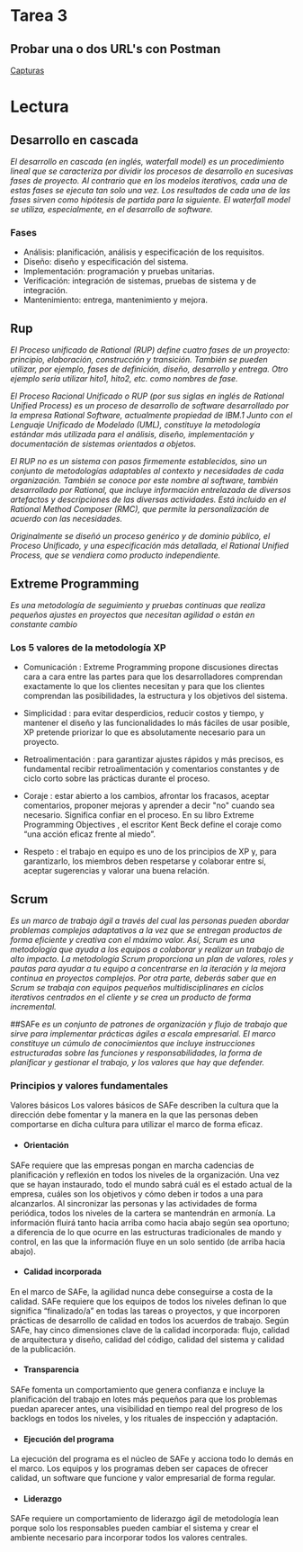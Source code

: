 # Tarea 3
## Probar una o dos URL's con Postman
[Capturas  ](https://github.com/dmsalasr/Programa-de-actualizaci-n-tecnol-gica/tree/main/Tareas/Img-Tar3)
# Lectura
## Desarrollo en cascada 
_El desarrollo en cascada (en inglés, waterfall model) es un procedimiento lineal que se caracteriza por dividir los procesos de desarrollo en sucesivas fases de proyecto. Al contrario que en los modelos iterativos, cada una de estas fases se ejecuta tan solo una vez. Los resultados de cada una de las fases sirven como hipótesis de partida para la siguiente. El waterfall model se utiliza, especialmente, en el desarrollo de software._
### Fases
- Análisis: planificación, análisis y especificación de los requisitos.
- Diseño: diseño y especificación del sistema.
- Implementación: programación y pruebas unitarias.
- Verificación: integración de sistemas, pruebas de sistema y de integración.
- Mantenimiento: entrega, mantenimiento y mejora.

## Rup
_El Proceso unificado de Rational (RUP) define cuatro fases de un proyecto: principio, elaboración, construcción y transición. También se pueden utilizar, por ejemplo, fases de definición, diseño, desarrollo y entrega. Otro ejemplo sería utilizar hito1, hito2, etc. como nombres de fase._

_El Proceso Racional Unificado o RUP (por sus siglas en inglés de Rational Unified Process) es un proceso de desarrollo de software desarrollado por la empresa Rational Software, actualmente propiedad de IBM.1​ Junto con el Lenguaje Unificado de Modelado (UML), constituye la metodología estándar más utilizada para el análisis, diseño, implementación y documentación de sistemas orientados a objetos._

_El RUP no es un sistema con pasos firmemente establecidos, sino un conjunto de metodologías adaptables al contexto y necesidades de cada organización. También se conoce por este nombre al software, también desarrollado por Rational, que incluye información entrelazada de diversos artefactos y descripciones de las diversas actividades. Está incluido en el Rational Method Composer (RMC), que permite la personalización de acuerdo con las necesidades._

_Originalmente se diseñó un proceso genérico y de dominio público, el Proceso Unificado, y una especificación más detallada, el Rational Unified Process, que se vendiera como producto independiente._

## Extreme Programming 
_Es una metodología de seguimiento y pruebas continuas que realiza pequeños ajustes en proyectos que necesitan agilidad o están en constante cambio_

### Los 5 valores de la metodología XP
- Comunicación : Extreme Programming propone discusiones directas cara a cara entre las partes para que los desarrolladores comprendan exactamente lo que los clientes necesitan y para que los clientes comprendan las posibilidades, la estructura y los objetivos del sistema.

- Simplicidad : para evitar desperdicios, reducir costos y tiempo, y mantener el diseño y las funcionalidades lo más fáciles de usar posible, XP pretende priorizar lo que es absolutamente necesario para un proyecto.

- Retroalimentación : para garantizar ajustes rápidos y más precisos, es fundamental recibir retroalimentación y comentarios constantes y de ciclo corto sobre las prácticas durante el proceso.

- Coraje : estar abierto a los cambios, afrontar los fracasos, aceptar comentarios, proponer mejoras y aprender a decir "no" cuando sea necesario. Significa confiar en el proceso. En su libro Extreme Programming Objectives , el escritor Kent Beck define el coraje como “una acción eficaz frente al miedo”.

- Respeto : el trabajo en equipo es uno de los principios de XP y, para garantizarlo, los miembros deben respetarse y colaborar entre sí, aceptar sugerencias y valorar una buena relación.

## Scrum 
_Es un marco de trabajo ágil a través del cual las personas pueden abordar problemas complejos adaptativos a la vez que se entregan productos de forma eficiente y creativa con el máximo valor. Así, Scrum es una metodología que ayuda a los equipos a colaborar y realizar un trabajo de alto impacto. La metodología Scrum proporciona un plan de valores, roles y pautas para ayudar a tu equipo a concentrarse en la iteración y la mejora continua en proyectos complejos. Por otra parte, deberás saber que en Scrum se trabaja con equipos pequeños multidisciplinares en ciclos iterativos centrados en el cliente y se crea un producto de forma incremental._

##SAFe
_es un conjunto de patrones de organización y flujo de trabajo que sirve para implementar prácticas ágiles a escala empresarial. El marco constituye un cúmulo de conocimientos que incluye instrucciones estructuradas sobre las funciones y responsabilidades, la forma de planificar y gestionar el trabajo, y los valores que hay que defender._
### Principios y valores fundamentales
Valores básicos
Los valores básicos de SAFe describen la cultura que la dirección debe fomentar y la manera en la que las personas deben comportarse en dicha cultura para utilizar el marco de forma eficaz.

- #### Orientación
SAFe requiere que las empresas pongan en marcha cadencias de planificación y reflexión en todos los niveles de la organización. Una vez que se hayan instaurado, todo el mundo sabrá cuál es el estado actual de la empresa, cuáles son los objetivos y cómo deben ir todos a una para alcanzarlos. Al sincronizar las personas y las actividades de forma periódica, todos los niveles de la cartera se mantendrán en armonía. La información fluirá tanto hacia arriba como hacia abajo según sea oportuno; a diferencia de lo que ocurre en las estructuras tradicionales de mando y control, en las que la información fluye en un solo sentido (de arriba hacia abajo).

- #### Calidad incorporada
En el marco de SAFe, la agilidad nunca debe conseguirse a costa de la calidad. SAFe requiere que los equipos de todos los niveles definan lo que significa “finalizado/a” en todas las tareas o proyectos, y que incorporen prácticas de desarrollo de calidad en todos los acuerdos de trabajo. Según SAFe, hay cinco dimensiones clave de la calidad incorporada: flujo, calidad de arquitectura y diseño, calidad del código, calidad del sistema y calidad de la publicación.

- #### Transparencia
SAFe fomenta un comportamiento que genera confianza e incluye la planificación del trabajo en lotes más pequeños para que los problemas puedan aparecer antes, una visibilidad en tiempo real del progreso de los backlogs en todos los niveles, y los rituales de inspección y adaptación.

- #### Ejecución del programa
La ejecución del programa es el núcleo de SAFe y acciona todo lo demás en el marco. Los equipos y los programas deben ser capaces de ofrecer calidad, un software que funcione y valor empresarial de forma regular.

- #### Liderazgo
SAFe requiere un comportamiento de liderazgo ágil de metodología lean porque solo los responsables pueden cambiar el sistema y crear el ambiente necesario para incorporar todos los valores centrales.
